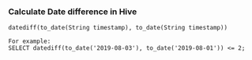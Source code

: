 ### Calculate Date difference in Hive
```
datediff(to_date(String timestamp), to_date(String timestamp))

For example:
SELECT datediff(to_date('2019-08-03'), to_date('2019-08-01')) <= 2;
```
